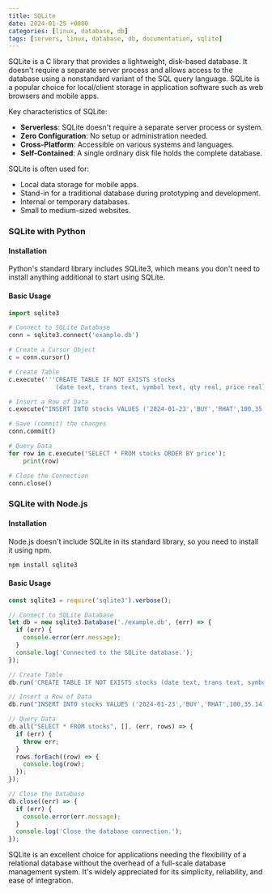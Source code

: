 ```yaml
---
title: SQLite
date: 2024-01-25 +0000
categories: [linux, database, db]
tags: [servers, linux, database, db, documentation, sqlite]
---
```


SQLite is a C library that provides a lightweight, disk-based database. It doesn't require a separate server process and allows access to the database using a nonstandard variant of the SQL query language. SQLite is a popular choice for local/client storage in application software such as web browsers and mobile apps.

Key characteristics of SQLite:
- **Serverless**: SQLite doesn't require a separate server process or system.
- **Zero Configuration**: No setup or administration needed.
- **Cross-Platform**: Accessible on various systems and languages.
- **Self-Contained**: A single ordinary disk file holds the complete database.

SQLite is often used for:
- Local data storage for mobile apps.
- Stand-in for a traditional database during prototyping and development.
- Internal or temporary databases.
- Small to medium-sized websites.

### SQLite with Python

#### Installation

Python's standard library includes SQLite3, which means you don't need to install anything additional to start using SQLite.

#### Basic Usage

```python
import sqlite3

# Connect to SQLite Database
conn = sqlite3.connect('example.db')

# Create a Cursor Object
c = conn.cursor()

# Create Table
c.execute('''CREATE TABLE IF NOT EXISTS stocks
             (date text, trans text, symbol text, qty real, price real)''')

# Insert a Row of Data
c.execute("INSERT INTO stocks VALUES ('2024-01-23','BUY','RHAT',100,35.14)")

# Save (commit) the changes
conn.commit()

# Query Data
for row in c.execute('SELECT * FROM stocks ORDER BY price'):
    print(row)

# Close the Connection
conn.close()
```

### SQLite with Node.js

#### Installation

Node.js doesn't include SQLite in its standard library, so you need to install it using npm.

```bash
npm install sqlite3
```

#### Basic Usage

```javascript
const sqlite3 = require('sqlite3').verbose();

// Connect to SQLite Database
let db = new sqlite3.Database('./example.db', (err) => {
  if (err) {
    console.error(err.message);
  }
  console.log('Connected to the SQLite database.');
});

// Create Table
db.run('CREATE TABLE IF NOT EXISTS stocks (date text, trans text, symbol text, qty real, price real)');

// Insert a Row of Data
db.run("INSERT INTO stocks VALUES ('2024-01-23','BUY','RHAT',100,35.14)");

// Query Data
db.all("SELECT * FROM stocks", [], (err, rows) => {
  if (err) {
    throw err;
  }
  rows.forEach((row) => {
    console.log(row);
  });
});

// Close the Database
db.close((err) => {
  if (err) {
    console.error(err.message);
  }
  console.log('Close the database connection.');
});
```

SQLite is an excellent choice for applications needing the flexibility of a relational database without the overhead of a full-scale database management system. It's widely appreciated for its simplicity, reliability, and ease of integration.